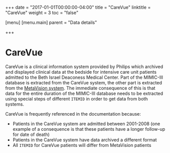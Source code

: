 +++
date = "2017-01-01T00:00:00-04:00"
title = "CareVue"
linktitle = "CareVue"
weight = 3
toc = "false"

[menu]
  [menu.main]
    parent = "Data details"

+++

# CareVue

CareVue is a clinical information system provided by Philips which archived and displayed clinical data at the bedside for intensive care unit patients admitted to the Beth Israel Deaconess Medical Center. Part of the MIMIC-III database is extracted from the CareVue system, the other part is extracted from the [MetaVision system](/mimicdata/metavision/). The immediate consequence of this is that data for the entire duration of the MIMIC-III database needs to be extracted using special steps of different `ITEMID` in order to get data from both systems.

CareVue is frequently referenced in the documentation because:

* Patients in the CareVue system are admitted between 2001-2008 (one example of a consequence is that these patients have a longer follow-up for date of death)
* Patients in the CareVue system have data archived a different format
* All `ITEMID` for CareVue patients will differ from MetaVision patients

